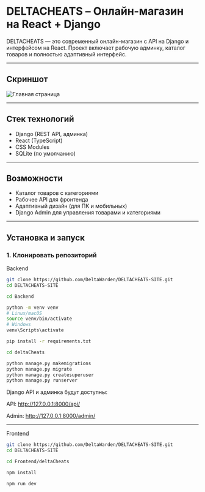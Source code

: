 # DELTACHEATS – Онлайн-магазин на React + Django

DELTACHEATS — это современный онлайн-магазин с API на Django и интерфейсом на React. Проект включает рабочую админку, каталог товаров и полностью адаптивный интерфейс.

---

## Скриншот

![Главная страница](https://storage.yandexcloud.net/fotora.ru/uploads/bea2536ab597e8b4.png)

---

## Стек технологий

- Django (REST API, админка)
- React (TypeScript)
- CSS Modules
- SQLite (по умолчанию)

---

## Возможности

- Каталог товаров с категориями
- Рабочее API для фронтенда
- Адаптивный дизайн (для ПК и мобильных)
- Django Admin для управления товарами и категориями

---

## Установка и запуск

### 1. Клонировать репозиторий
Backend
```bash
git clone https://github.com/DeltaWarden/DELTACHEATS-SITE.git
cd DELTACHEATS-SITE

cd Backend

python -m venv venv
# Linux/macOS
source venv/bin/activate
# Windows
venv\Scripts\activate

pip install -r requirements.txt

cd deltaCheats

python manage.py makemigrations
python manage.py migrate
python manage.py createsuperuser
python manage.py runserver
```

Django API и админка будут доступны:

API: http://127.0.0.1:8000/api/

Admin: http://127.0.0.1:8000/admin/

---

Frontend
```bash
git clone https://github.com/DeltaWarden/DELTACHEATS-SITE.git
cd DELTACHEATS-SITE

cd Frontend/deltaCheats

npm install

npm run dev
```



